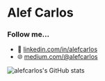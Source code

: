 # Alef Carlos

### Follow me...

- 💼 <a href="https://linkedin.com/in/alefcarlos/" target="_blank">linkedin.com/in/alefcarlos</a>
- 🌐 <a href="https://medium.com/@alefcarlos" target="_blank">medium.com/@alefcarlos</a>

![alefcarlos's GitHub stats](https://github-readme-stats.vercel.app/api?username=alefcarlos&show_icons=true&theme=tokyonight)

